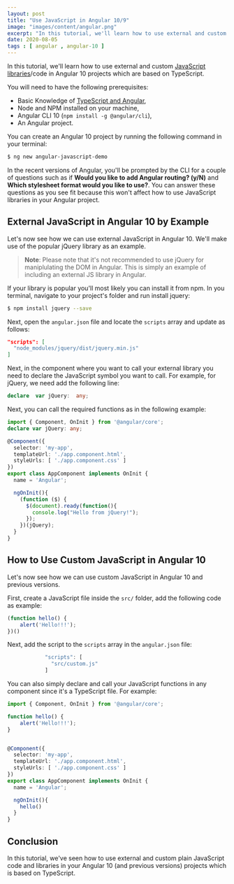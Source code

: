```yaml
---
layout: post
title: "Use JavaScript in Angular 10/9"
image: "images/content/angular.png"
excerpt: "In this tutorial, we'll learn how to use external and custom JavaScript libraries/code in Angular 10 projects which are based on TypeScript" 
date: 2020-08-05 
tags : [ angular , angular-10 ] 
---
```


In this tutorial, we'll learn how to use external and custom [JavaScript libraries](https://www.techiediaries.com/es-modules-import-export-default/)/code in Angular 10 projects which are based on TypeScript.

You will need to have the following prerequisites:

- Basic Knowledge of [TypeScript and Angular](https://www.techiediaries.com/typescript-tutorial/),
- Node and NPM installed on your machine,
- Angular CLI 10 (`npm install -g @angular/cli`),
- An Angular project.

You can create an Angular 10 project by running the following command in your terminal:

```bash
$ ng new angular-javascript-demo
```

In the recent versions of Angular, you'll be prompted by the CLI for a couple of questions such as if **Would you like to add Angular routing? (y/N)** and **Which stylesheet format would you like to use?**. You can answer these questions as you see fit because this won't affect how to use JavaScript libraries in your Angular project.

## External JavaScript in Angular 10 by Example

Let's now see how we can use external JavaScript in Angular 10. We'll make use of the popular jQuery library as an example.

> **Note**: Please note that it's not recommended to use jQuery for maniplulating the DOM in Angular. This is simply an example of including an external JS library in Angular.

 If your library is popular you'll most likely you can install it from npm. In you terminal, navigate to your project's folder and run install jquery:

```bash
$ npm install jquery --save
```

Next, open the `angular.json` file and locate the `scripts` array and update as follows:

```json
"scripts": [
  "node_modules/jquery/dist/jquery.min.js"
]
```

Next, in the component where you want to call your external library you need to declare the JavaScript symbol you want to call. For example, for jQuery, we need add the following line:

```ts
declare  var jQuery:  any;
```

Next, you can call the required functions as in the following example:

```ts
import { Component, OnInit } from '@angular/core';
declare var jQuery: any;

@Component({
  selector: 'my-app',
  templateUrl: './app.component.html',
  styleUrls: [ './app.component.css' ]
})
export class AppComponent implements OnInit {
  name = 'Angular';

  ngOnInit(){
    (function ($) {
      $(document).ready(function(){
        console.log("Hello from jQuery!");
      });
    })(jQuery);
  }
}
```

## How to Use Custom JavaScript in Angular 10

Let's now see how we can use custom JavaScript in Angular 10 and previous versions. 

First, create a JavaScript file inside the `src/` folder, add the following code as example:

```js
(function hello() {
    alert('Hello!!!');
})()
```

Next, add the script to the `scripts` array in the `angular.json` file:

```js
            "scripts": [
              "src/custom.js"
            ]
```


You can also simply declare and call your JavaScript functions in any component since it's a TypeScript file. For example:

```ts
import { Component, OnInit } from '@angular/core';

function hello() {
    alert('Hello!!!');
}


@Component({
  selector: 'my-app',
  templateUrl: './app.component.html',
  styleUrls: [ './app.component.css' ]
})
export class AppComponent implements OnInit {
  name = 'Angular';

  ngOnInit(){
    hello()
  }
}

``` 

## Conclusion

In this tutorial, we've seen how to use external and custom plain JavaScript code and libraries in your Angular 10 (and previous versions) projects which is based on TypeScript.



  
